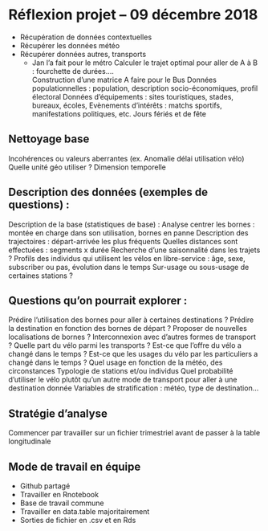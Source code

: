 # Réflexion projet – 09 décembre 2018


- Récupération de données contextuelles
- Récupérer les données météo
- Récupérer données autres, transports 
  - Jan l’a fait pour le métro
Calculer le trajet optimal pour aller de A à B : fourchette de durées….  
Construction d’une matrice 
A faire pour le Bus
Données populationnelles : population, description socio-économiques, profil électoral
Données d’équipements : sites touristiques, stades, bureaux, écoles, 
Evènements d’intérêts : matchs sportifs, manifestations politiques, etc.
Jours fériés et de fête

## Nettoyage base
Incohérences ou valeurs aberrantes (ex. Anomalie délai utilisation vélo)
Quelle unité géo utiliser ?
Dimension temporelle

## Description des données (exemples de questions) :
Description de la base (statistiques de base) : 
Analyse centrer les bornes : montée en charge dans son utilisation, bornes en panne
Description des trajectoires : 
départ-arrivée les plus fréquents
Quelles distances sont effectuées : segments x durée 
Recherche d’une saisonnalité dans les trajets ?
Profils des individus qui utilisent les vélos en libre-service : âge, sexe, subscriber ou pas, évolution dans le temps
Sur-usage ou sous-usage de certaines stations ?

## Questions qu’on pourrait explorer :
Prédire l’utilisation des bornes pour aller à certaines destinations ?
Prédire la destination en fonction des bornes de départ ?
Proposer de nouvelles localisations de bornes ?
Interconnexion avec d’autres formes de transport ?
Quelle part du vélo parmi les transports ?
Est-ce que l’offre du vélo a changé dans le temps ?
Est-ce que les usages du vélo par les particuliers a changé dans le temps ?
Quel usage en fonction de la météo, des circonstances
Typologie de stations et/ou individus
Quel probabilité d’utiliser le vélo plutôt qu’un autre mode de transport pour aller à une destination donnée
Variables de stratification : météo, type de destination…

## Stratégie d’analyse
Commencer par travailler sur un fichier trimestriel avant de passer à la table longitudinale

## Mode de travail en équipe
- Github partagé
- Travailler en Rnotebook 
- Base de travail commune
- Travailler en data.table majoritairement
- Sorties de fichier en .csv et en Rds


